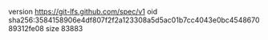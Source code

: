 version https://git-lfs.github.com/spec/v1
oid sha256:3584158906e4df807f2f2a123308a5d5ac01b7cc4043e0bc454867089312fe08
size 83883
